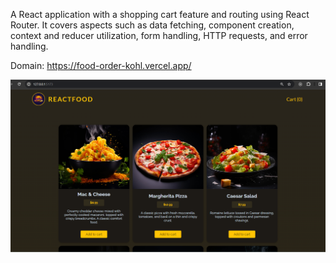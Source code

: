 A React application with a shopping cart feature and routing using React Router. 
It covers aspects such as data fetching, component creation, context and reducer utilization, form handling, HTTP requests, and error handling. 

Domain: https://food-order-kohl.vercel.app/


![Screenshot](home-page.png)
